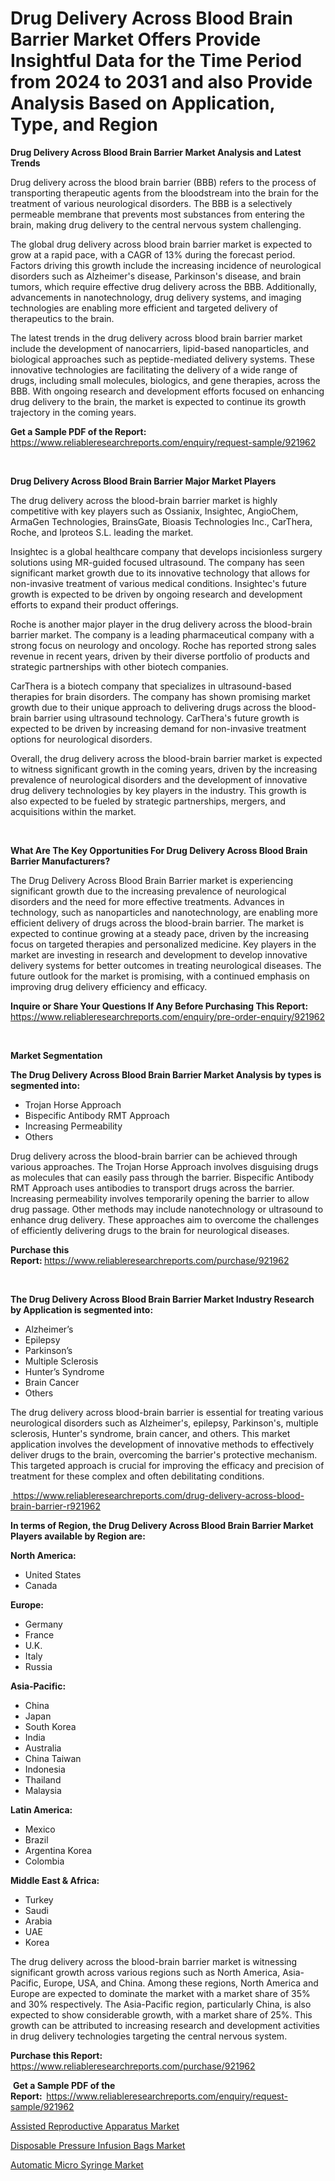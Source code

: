 <p><h1>Drug Delivery Across Blood Brain Barrier Market Offers Provide Insightful Data for the Time Period from 2024 to 2031 and also Provide Analysis Based on Application, Type, and Region</h1></p><p><strong>Drug Delivery Across Blood Brain Barrier Market Analysis and Latest Trends</strong></p>
<p><p>Drug delivery across the blood brain barrier (BBB) refers to the process of transporting therapeutic agents from the bloodstream into the brain for the treatment of various neurological disorders. The BBB is a selectively permeable membrane that prevents most substances from entering the brain, making drug delivery to the central nervous system challenging.</p><p>The global drug delivery across blood brain barrier market is expected to grow at a rapid pace, with a CAGR of 13% during the forecast period. Factors driving this growth include the increasing incidence of neurological disorders such as Alzheimer's disease, Parkinson's disease, and brain tumors, which require effective drug delivery across the BBB. Additionally, advancements in nanotechnology, drug delivery systems, and imaging technologies are enabling more efficient and targeted delivery of therapeutics to the brain.</p><p>The latest trends in the drug delivery across blood brain barrier market include the development of nanocarriers, lipid-based nanoparticles, and biological approaches such as peptide-mediated delivery systems. These innovative technologies are facilitating the delivery of a wide range of drugs, including small molecules, biologics, and gene therapies, across the BBB. With ongoing research and development efforts focused on enhancing drug delivery to the brain, the market is expected to continue its growth trajectory in the coming years.</p></p>
<p><strong>Get a Sample PDF of the Report:&nbsp;</strong> <a href="https://www.reliableresearchreports.com/enquiry/request-sample/921962">https://www.reliableresearchreports.com/enquiry/request-sample/921962</a></p>
<p>&nbsp;</p>
<p><strong>Drug Delivery Across Blood Brain Barrier Major Market Players</strong></p>
<p><p>The drug delivery across the blood-brain barrier market is highly competitive with key players such as Ossianix, Insightec, AngioChem, ArmaGen Technologies, BrainsGate, Bioasis Technologies Inc., CarThera, Roche, and Iproteos S.L. leading the market.</p><p>Insightec is a global healthcare company that develops incisionless surgery solutions using MR-guided focused ultrasound. The company has seen significant market growth due to its innovative technology that allows for non-invasive treatment of various medical conditions. Insightec's future growth is expected to be driven by ongoing research and development efforts to expand their product offerings.</p><p>Roche is another major player in the drug delivery across the blood-brain barrier market. The company is a leading pharmaceutical company with a strong focus on neurology and oncology. Roche has reported strong sales revenue in recent years, driven by their diverse portfolio of products and strategic partnerships with other biotech companies.</p><p>CarThera is a biotech company that specializes in ultrasound-based therapies for brain disorders. The company has shown promising market growth due to their unique approach to delivering drugs across the blood-brain barrier using ultrasound technology. CarThera's future growth is expected to be driven by increasing demand for non-invasive treatment options for neurological disorders.</p><p>Overall, the drug delivery across the blood-brain barrier market is expected to witness significant growth in the coming years, driven by the increasing prevalence of neurological disorders and the development of innovative drug delivery technologies by key players in the industry. This growth is also expected to be fueled by strategic partnerships, mergers, and acquisitions within the market.</p></p>
<p>&nbsp;</p>
<p><strong>What Are The Key Opportunities For Drug Delivery Across Blood Brain Barrier Manufacturers?</strong></p>
<p><p>The Drug Delivery Across Blood Brain Barrier market is experiencing significant growth due to the increasing prevalence of neurological disorders and the need for more effective treatments. Advances in technology, such as nanoparticles and nanotechnology, are enabling more efficient delivery of drugs across the blood-brain barrier. The market is expected to continue growing at a steady pace, driven by the increasing focus on targeted therapies and personalized medicine. Key players in the market are investing in research and development to develop innovative delivery systems for better outcomes in treating neurological diseases. The future outlook for the market is promising, with a continued emphasis on improving drug delivery efficiency and efficacy.</p></p>
<p><strong>Inquire or Share Your Questions If Any Before Purchasing This Report:</strong> <a href="https://www.reliableresearchreports.com/enquiry/pre-order-enquiry/921962">https://www.reliableresearchreports.com/enquiry/pre-order-enquiry/921962</a></p>
<p>&nbsp;</p>
<p><strong>Market Segmentation</strong></p>
<p><strong>The Drug Delivery Across Blood Brain Barrier Market Analysis by types is segmented into:</strong></p>
<p><ul><li>Trojan Horse Approach</li><li>Bispecific Antibody RMT Approach</li><li>Increasing Permeability</li><li>Others</li></ul></p>
<p><p>Drug delivery across the blood-brain barrier can be achieved through various approaches. The Trojan Horse Approach involves disguising drugs as molecules that can easily pass through the barrier. Bispecific Antibody RMT Approach uses antibodies to transport drugs across the barrier. Increasing permeability involves temporarily opening the barrier to allow drug passage. Other methods may include nanotechnology or ultrasound to enhance drug delivery. These approaches aim to overcome the challenges of efficiently delivering drugs to the brain for neurological diseases.</p></p>
<p><strong>Purchase this Report:&nbsp;</strong><a href="https://www.reliableresearchreports.com/purchase/921962">https://www.reliableresearchreports.com/purchase/921962</a></p>
<p>&nbsp;</p>
<p><strong>The Drug Delivery Across Blood Brain Barrier Market Industry Research by Application is segmented into:</strong></p>
<p><ul><li>Alzheimer’s</li><li>Epilepsy</li><li>Parkinson’s</li><li>Multiple Sclerosis</li><li>Hunter’s Syndrome</li><li>Brain Cancer</li><li>Others</li></ul></p>
<p><p>The drug delivery across blood-brain barrier is essential for treating various neurological disorders such as Alzheimer's, epilepsy, Parkinson's, multiple sclerosis, Hunter's syndrome, brain cancer, and others. This market application involves the development of innovative methods to effectively deliver drugs to the brain, overcoming the barrier's protective mechanism. This targeted approach is crucial for improving the efficacy and precision of treatment for these complex and often debilitating conditions.</p></p>
<p><a href="https://www.reliableresearchreports.com/drug-delivery-across-blood-brain-barrier-r921962">&nbsp;https://www.reliableresearchreports.com/drug-delivery-across-blood-brain-barrier-r921962</a></p>
<p><strong>In terms of Region, the Drug Delivery Across Blood Brain Barrier Market Players available by Region are:</strong></p>
<p>
    <p> <strong> North America: </strong>
        <ul>
            <li>United States</li>
            <li>Canada</li>
        </ul>
        </p> 
    <p> <strong> Europe: </strong>
        <ul>
            <li>Germany</li>
            <li>France</li>
            <li>U.K.</li>
            <li>Italy</li>
            <li>Russia</li>
        </ul>
        </p> 
    <p> <strong> Asia-Pacific: </strong>
        <ul>
            <li>China</li>
            <li>Japan</li>
            <li>South Korea</li>
            <li>India</li>
            <li>Australia</li>
            <li>China Taiwan</li>
            <li>Indonesia</li>
            <li>Thailand</li>
            <li>Malaysia</li>
        </ul>
        </p> 
    <p> <strong> Latin America: </strong>
        <ul>
            <li>Mexico</li>
            <li>Brazil</li>
            <li>Argentina Korea</li>
            <li>Colombia</li>
        </ul>
        </p> 
    <p> <strong> Middle East & Africa: </strong>
        <ul>
            <li>Turkey</li>
            <li>Saudi</li>
            <li>Arabia</li>
            <li>UAE</li>
            <li>Korea</li>
        </ul>
    </p>
    </p>
<p><p>The drug delivery across the blood-brain barrier market is witnessing significant growth across various regions such as North America, Asia-Pacific, Europe, USA, and China. Among these regions, North America and Europe are expected to dominate the market with a market share of 35% and 30% respectively. The Asia-Pacific region, particularly China, is also expected to show considerable growth, with a market share of 25%. This growth can be attributed to increasing research and development activities in drug delivery technologies targeting the central nervous system.</p></p>
<p><strong>Purchase this Report: </strong><a href="https://www.reliableresearchreports.com/purchase/921962">https://www.reliableresearchreports.com/purchase/921962</a></p>
<p>&nbsp;<strong>Get a Sample PDF of the Report:&nbsp;&nbsp;</strong><a href="https://www.reliableresearchreports.com/enquiry/request-sample/921962">https://www.reliableresearchreports.com/enquiry/request-sample/921962</a></p>
<p><strong></strong></p>
<p><p><a href="https://github.com/kmtkihkn89/Market-Research-Report-List-1/blob/main/assisted-reproductive-apparatus-market.md">Assisted Reproductive Apparatus Market</a></p><p><a href="https://github.com/kimjmgeh81/Market-Research-Report-List-1/blob/main/disposable-pressure-infusion-bags-market.md">Disposable Pressure Infusion Bags Market</a></p><p><a href="https://github.com/almainyongb/Market-Research-Report-List-1/blob/main/automatic-micro-syringe-market.md">Automatic Micro Syringe Market</a></p></p>
